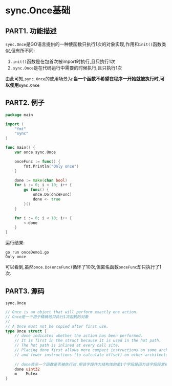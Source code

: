 # sync.Once基础

## PART1. 功能描述

`sync.Once`是GO语言提供的一种使函数只执行1次的对象实现,作用和`init()`函数类似,但有所不同:

1. `init()`函数是在包首次被import时执行,且只执行1次
2. `sync.Once`是在代码运行中需要的时候执行,且只执行1次

由此可知,`sync.Once`的使用场景为:**当一个函数不希望在程序一开始就被执行时,可以使用`sync.Once`**

## PART2. 例子

```go
package main

import (
	"fmt"
	"sync"
)

func main() {
	var once sync.Once

	onceFunc := func() {
		fmt.Println("Only once")
	}

	done := make(chan bool)
	for i := 0; i < 10; i++ {
		go func() {
			once.Do(onceFunc)
			done <- true
		}()
	}

	for i := 0; i < 10; i++ {
		<-done
	}
}
```

运行结果:

```
go run onceDemo1.go 
Only once
```

可以看到,虽然`once.Do(onceFunc)`循环了10次,但匿名函数`onceFunc`却只执行了1次.

## PART3. 源码

`sync.Once`

```go
// Once is an object that will perform exactly one action.
// Once是一个用于精确地只执行1次函数的对象
//
// A Once must not be copied after first use.
type Once struct {
	// done indicates whether the action has been performed.
	// It is first in the struct because it is used in the hot path.
	// The hot path is inlined at every call site.
	// Placing done first allows more compact instructions on some architectures (amd64/386),
	// and fewer instructions (to calculate offset) on other architectures.
	
	// done表示一个函数是否被执行过.把该字段作为结构体的第1个字段是因为该字段经常被热点路径使用.
	done uint32
	m    Mutex
}
```



